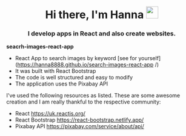 <h1 align="center">Hi there, I'm Hanna
<img src="https://github.com/blackcater/blackcater/raw/main/images/Hi.gif" height="32"/></h1>
<h3 align="center">I develop apps in React and also create websites.</h3>
<p><b>seacrh-images-react-app</b>

- React App to search images by keyword [see for yourself](https://hanna8888.github.io/search-images-react-app
/)
- It was built with React Bootstrap 
- The code is well structured and easy to modify
- The application uses the Pixabay API

I've used the following resources as listed. These are some awesome creation and I am really thankful to the respective community:

- React https://uk.reactjs.org/
- React Bootstrap https://react-bootstrap.netlify.app/
- Pixabay API https://pixabay.com/service/about/api/

